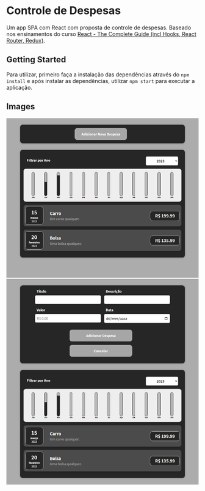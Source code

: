 # Controle de Despesas

Um app SPA com React com proposta de controle de despesas. Baseado nos ensinamentos do curso [React - The Complete Guide (incl Hooks, React Router, Redux)](https://www.udemy.com/course/react-the-complete-guide-incl-redux/).

## Getting Started

Para utilizar, primeiro faça a instalação das dependências através do `npm install` e após instalar as dependências, utilizar `npm start` para executar a aplicação.

## Images

<div align="center">
    <img src="https://github.com/raferreira96/controle-despesas/blob/main/docs/imgs/home.png" width="600" alt="Home"><br>
    <img src="https://github.com/raferreira96/controle-despesas/blob/main/docs/imgs/nova_despesa.png" width="600" alt="Nova Despesa">
</div>
